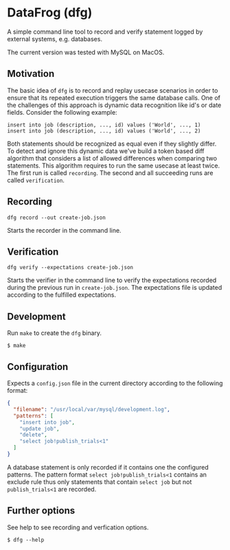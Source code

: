 # DataFrog (dfg)

A simple command line tool to record and verify statement logged by external
systems, e.g. databases.

The current version was tested with MySQL on MacOS.

## Motivation

The basic idea of `dfg` is to record and replay usecase scenarios in order to
ensure that its repeated execution triggers the same database calls. One of the
challenges of this approach is dynamic data recognition like id's or date
fields. Consider the following example:

```
insert into job (description, ..., id) values ('World', ..., 1)
insert into job (description, ..., id) values ('World', ..., 2)
```

Both statements should be recognized as equal even if they slightly differ. To
detect and ignore this dynamic data we've build a token based diff algorithm
that considers a list of allowed differences when comparing two statements. This
algorithm requires to run the same usecase at least twice. The first run is
called `recording`. The second and all succeeding runs are called
`verification`.

## Recording

```
dfg record --out create-job.json
```

Starts the recorder in the command line.  

## Verification

```
dfg verify --expectations create-job.json
```

Starts the verifier in the command line to verify the expectations recorded
during the previous run in `create-job.json`. The expectations file is updated
according to the fulfilled expectations.

## Development

Run `make` to create the `dfg` binary.

```
$ make 
```

## Configuration

Expects a `config.json` file in the current directory according to the following
format:

```json
{
  "filename": "/usr/local/var/mysql/development.log",
  "patterns": [
    "insert into job",
    "update job",
    "delete",
    "select job!publish_trials<1"
  ]
}
```

A database statement is only recorded if it contains one the configured
patterns. The pattern format `select job!publish_trials<1` contains an exclude
rule thus only statements that contain `select job` but not `publish_trials<1`
are recorded.

## Further options

See help to see recording and verfication options.

```
$ dfg --help
```